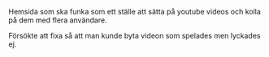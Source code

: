 Hemsida som ska funka som ett ställe att sätta på youtube videos och kolla på dem med flera användare.

Försökte att fixa så att man kunde byta videon som spelades men lyckades ej.
